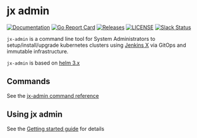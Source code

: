 # jx admin

[![Documentation](https://godoc.org/github.com/jenkins-x-plugins/jx-admin?status.svg)](https://pkg.go.dev/mod/github.com/jenkins-x-plugins/jx-admin)
[![Go Report Card](https://goreportcard.com/badge/github.com/jenkins-x-plugins/jx-admin)](https://goreportcard.com/report/github.com/jenkins-x-plugins/jx-admin)
[![Releases](https://img.shields.io/github/release-pre/jenkins-x-labs/helmboot.svg)](https://github.com/jenkins-x-plugins/jx-admin/releases)
[![LICENSE](https://img.shields.io/github/license/jenkins-x-labs/helmboot.svg)](https://github.com/jenkins-x-plugins/jx-admin/blob/master/LICENSE)
[![Slack Status](https://img.shields.io/badge/slack-join_chat-white.svg?logo=slack&style=social)](https://slack.k8s.io/)

`jx-admin` is a command line tool for System Administrators to setup/install/upgrade kubernetes clusters using [Jenkins X](https://jenkins-x.io/) via GitOps and immutable infrastructure.

`jx-admin`  is based on [helm 3.x](https://helm.sh/) 

## Commands

See the [jx-admin command reference](https://github.com/jenkins-x-plugins/jx-admin/blob/master/docs/cmd/jx-admin.md)

## Using jx admin

See the [Getting started guide](https://jenkins-x.io/v3/admin/guides/jx3/) for details
